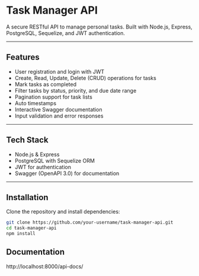 # Task Manager API

A secure RESTful API to manage personal tasks. Built with Node.js, Express, PostgreSQL, Sequelize, and JWT authentication.

---

## Features

- User registration and login with JWT
- Create, Read, Update, Delete (CRUD) operations for tasks
- Mark tasks as completed
- Filter tasks by status, priority, and due date range
- Pagination support for task lists
- Auto timestamps
- Interactive Swagger documentation
- Input validation and error responses

---

## Tech Stack

- Node.js & Express
- PostgreSQL with Sequelize ORM
- JWT for authentication
- Swagger (OpenAPI 3.0) for documentation

---

## Installation

Clone the repository and install dependencies:

```bash
git clone https://github.com/your-username/task-manager-api.git
cd task-manager-api
npm install
```

## Documentation

http://localhost:8000/api-docs/
